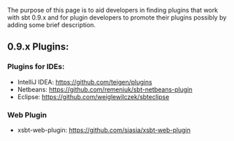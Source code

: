 The purpose of this page is to aid developers in finding plugins that work with sbt 0.9.x and for plugin developers to promote their plugins possibly by adding some brief description.

## 0.9.x Plugins:

### Plugins for IDEs:
 
* IntelliJ IDEA: https://github.com/teigen/plugins
* Netbeans: https://github.com/remeniuk/sbt-netbeans-plugin
* Eclipse: https://github.com/weiglewilczek/sbteclipse

### Web Plugin

* xsbt-web-plugin: https://github.com/siasia/xsbt-web-plugin